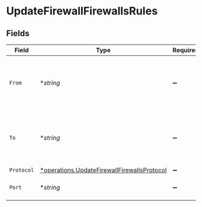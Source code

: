 # UpdateFirewallFirewallsRules


## Fields

| Field                                                                                                      | Type                                                                                                       | Required                                                                                                   | Description                                                                                                |
| ---------------------------------------------------------------------------------------------------------- | ---------------------------------------------------------------------------------------------------------- | ---------------------------------------------------------------------------------------------------------- | ---------------------------------------------------------------------------------------------------------- |
| `From`                                                                                                     | **string*                                                                                                  | :heavy_minus_sign:                                                                                         | Source IP address, IP range in CIDR notation, or 'ANY' (e.g., "192.168.1.1", "192.168.1.0/24", "ANY")      |
| `To`                                                                                                       | **string*                                                                                                  | :heavy_minus_sign:                                                                                         | Destination IP address, IP range in CIDR notation, or 'ANY' (e.g., "192.168.1.1", "192.168.1.0/24", "ANY") |
| `Protocol`                                                                                                 | [*operations.UpdateFirewallFirewallsProtocol](../../models/operations/updatefirewallfirewallsprotocol.md)  | :heavy_minus_sign:                                                                                         | N/A                                                                                                        |
| `Port`                                                                                                     | **string*                                                                                                  | :heavy_minus_sign:                                                                                         | Port number or range (e.g., "80", "80-443")                                                                |